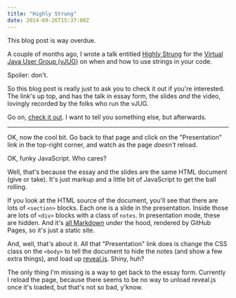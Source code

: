 ```yaml
---
title: "Highly Strung"
date: 2014-09-26T15:37:00Z
---
```


This blog post is way overdue.

A couple of months ago, I wrote a talk entitled [Highly Strung][] for the [Virtual Java User Group (vJUG)][Virtual Java User Group] on when and how to use strings in your code.

Spoiler: don't.

So this blog post is really just to ask you to check it out if you're interested. The link's up top, and has the talk in essay form, the slides *and* the video, lovingly recorded by the folks who run the vJUG.

Go on, [check it out][Highly Strung]. I want to tell you something else, but afterwards.

<!--more-->

---

OK, now the cool bit. Go back to that page and click on the "Presentation" link in the top-right corner, and watch as the page *doesn't* reload.

OK, funky JavaScript. Who cares?

Well, that's because the essay and the slides are the same HTML document (give or take). It's just markup and a little bit of JavaScript to get the ball rolling.

If you look at the HTML source of the document, you'll see that there are lots of `<section>` blocks. Each one is a slide in the presentation. Inside those are lots of `<div>` blocks with a class of `notes`. In presentation mode, these are hidden. And it's [all Markdown][Talks Markdown] under the hood, rendered by GitHub Pages, so it's just a static site.

And, well, that's about it. All that "Presentation" link does is change the CSS class on the `<body>` to tell the document to hide the notes (and show a few extra things), and load up [reveal.js][]. Shiny, huh?

The only thing I'm missing is a way to get back to the essay form. Currently I reload the page, because there seems to be no way to unload reveal.js once it's loaded, but that's not so bad, y'know.

[Highly Strung]: https://noodlesandwich.com/talks/highly-strung/essay
[Talks Markdown]: https://github.com/SamirTalwar/noodlesandwich.com/tree/master/src/views/talks

[Virtual Java User Group]: http://virtualjug.com/
[reveal.js]: https://github.com/hakimel/reveal.js
